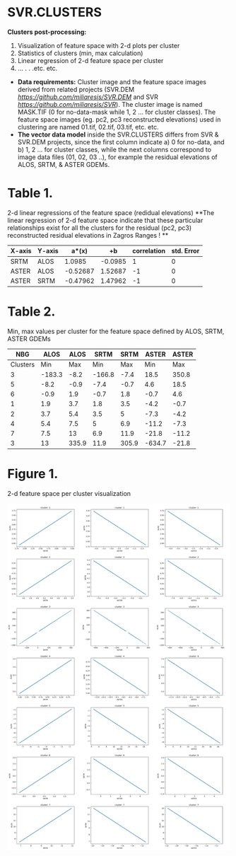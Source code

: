 # SVR.CLUSTERS
**Clusters post-processing:**
1. Visualization of feature space with 2-d plots per cluster
1. Statistics of clusters (min, max calculation)
1. Linear regression of 2-d feature space per cluster
1. ... . . .etc. etc.
* **Data requirements:** Cluster image and the feature space images derived from related projects (SVR.DEM  _https://github.com/miliaresis/SVR.DEM_ and SVR _https://github.com/miliaresis/SVR_). The cluster image is named MASK.TIF (0 for no-data-mask while 1, 2 ... for cluster classes). The feature space images (eg. pc2, pc3 reconstructed elevations) used in clustering are named 01.tif, 02.tif, 03.tif, etc. etc.
* **The vector data model** inside the SVR.CLUSTERS differs from SVR & SVR.DEM projects, since the first column indicate a) 0 for no-data, and b) 1, 2 ... for cluster classes, while the next columns correspond to image data files (01, 02, 03 ..), for example the residual elevations of ALOS, SRTM, & ASTER GDEMs.

# Table 1. 
2-d linear regressions of the feature space (redidual elevations) **The linear regression of 2-d feature space indicate that these particular relationships exist for all the clusters for the residual (pc2, pc3) reconstructed residual elevations in Zagros Ranges ! **

| X-axis 	| Y-axis 	| a*(x)    	| +b      	| correlation 	| std. Error 	|
|--------	|--------	|----------	|---------	|-------------	|------------	|
| SRTM   	| ALOS   	| 1.0985   	| -0.0985 	| 1           	| 0          	|
| ASTER  	| ALOS   	| -0.52687 	| 1.52687 	| -1          	| 0          	|
| ASTER  	| SRTM   	| -0.47962 	| 1.47962 	| -1          	| 0          	|


# Table 2. 
Min, max values per cluster for the feature space defined by ALOS, SRTM, ASTER GDEMs

| NBG      	| ALOS   	| ALOS  	| SRTM   	| SRTM  	| ASTER  	| ASTER 	|
|----------	|--------	|-------	|--------	|-------	|--------	|-------	|
| Clusters 	| Min    	| Max   	| Min    	| Max   	| Min    	| Max   	|
| 3        	| -183.3 	| -8.2  	| -166.8 	| -7.4  	| 18.5   	| 350.8 	|
| 5        	| -8.2   	| -0.9  	| -7.4   	| -0.7  	| 4.6    	| 18.5  	|
| 6        	| -0.9   	| 1.9   	| -0.7   	| 1.8   	| -0.7   	| 4.6   	|
| 1        	| 1.9    	| 3.7   	| 1.8    	| 3.5   	| -4.2   	| -0.7  	|
| 2        	| 3.7    	| 5.4   	| 3.5    	| 5     	| -7.3   	| -4.2  	|
| 4        	| 5.4    	| 7.5   	| 5      	| 6.9   	| -11.2  	| -7.3  	|
| 7        	| 7.5    	| 13    	| 6.9    	| 11.9  	| -21.8  	| -11.2 	|
| 3        	| 13     	| 335.9 	| 11.9   	| 305.9 	| -634.7 	| -21.8 	|

# Figure 1. 

2-d feature space per cluster visualization

![Example of output images](https://github.com/miliaresis/SVR.CLUSTERS/blob/master/mapping.png)
